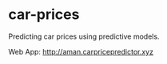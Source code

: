 # car-prices
Predicting car prices using predictive models. 

Web App: http://aman.carpricepredictor.xyz
